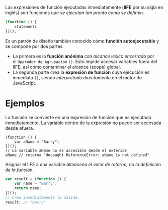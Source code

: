 Las expresiones de función ejecutadas inmediatamente (**IIFE** por su sigla en inglés) son funciones que _se ejecutan tan pronto como se definen_.

```js
(function () {
    statements
})();
```

Es un patrón de diseño también conocido cómo **función autoejecutable** y se compone por dos partes. 

- La primera es la **función anónima** con _alcance léxico encerrado_ por el `Operador de Agrupación` `()`. Esto impide accesar variables fuera del IIFE, así cómo contaminar el alcance (scope) global.
- La segunda parte crea la **expresión de función** cuya ejecución es inmediata `()`, siendo _interpretado directamente_ en el motor de JavaScript.

# Ejemplos

La función se convierte en una expresión de función que es ejecutada inmediatamente. La variable dentro de la expresión no puede ser accesada desde afuera.

```
(function () {
    var aName = "Barry";
})();
// La variable aName no es accesible desde el exterior
aName // retorna "Uncaught ReferenceError: aName is not defined"
```

Asignar el IIFE a una variable _almacena el valor de retorno, no la definición de la función_.

```js
var result = (function () {
    var name = "Barry";
    return name;
})();
// Crea inmediatamente la salida:
result; // "Barry"
```
